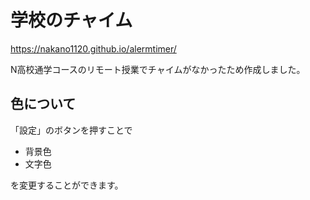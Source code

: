 # 学校のチャイム

https://nakano1120.github.io/alermtimer/

N高校通学コースのリモート授業でチャイムがなかったため作成しました。

## 色について

「設定」のボタンを押すことで

+ 背景色
+ 文字色

を変更することができます。
